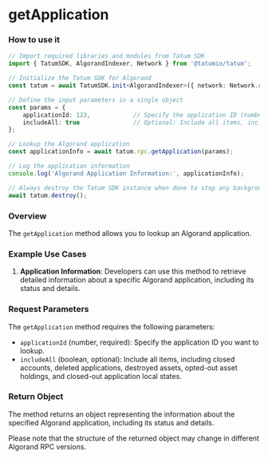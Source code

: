 # getApplication

### How to use it

```typescript
// Import required libraries and modules from Tatum SDK
import { TatumSDK, AlgorandIndexer, Network } from '@tatumio/tatum';

// Initialize the Tatum SDK for Algorand
const tatum = await TatumSDK.init<AlgorandIndexer>({ network: Network.ALGORAND_INDEXER });

// Define the input parameters in a single object
const params = {
    applicationId: 123,            // Specify the application ID (number) you want to lookup.
    includeAll: true               // Optional: Include all items, including closed accounts, deleted applications, destroyed assets, opted-out asset holdings, and closed-out application local states (boolean).
};

// Lookup the Algorand application
const applicationInfo = await tatum.rpc.getApplication(params);

// Log the application information
console.log('Algorand Application Information:', applicationInfo);

// Always destroy the Tatum SDK instance when done to stop any background processes
await tatum.destroy();
```

### Overview

The `getApplication` method allows you to lookup an Algorand application.

### Example Use Cases

1. **Application Information**: Developers can use this method to retrieve detailed information about a specific Algorand application, including its status and details.

### Request Parameters

The `getApplication` method requires the following parameters:

- `applicationId` (number, required): Specify the application ID you want to lookup.
- `includeAll` (boolean, optional): Include all items, including closed accounts, deleted applications, destroyed assets, opted-out asset holdings, and closed-out application local states.

### Return Object

The method returns an object representing the information about the specified Algorand application, including its status and details. 

Please note that the structure of the returned object may change in different Algorand RPC versions.